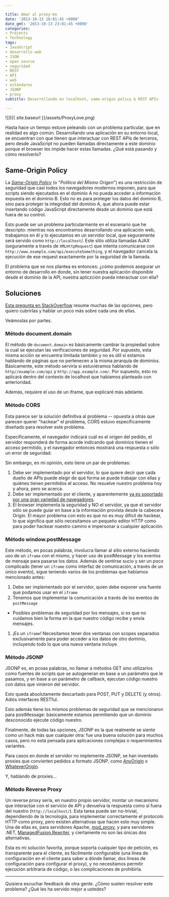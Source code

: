 ```yaml
---

title: Amar al proxy-mo
date: '2013-10-13 18:01:45 +0000'
date_gmt: '2013-10-13 23:01:45 +0000'
categories:
- Projects
- Technology
tags:
- JavaScript
- desarrollo web
- JSON
- open source
- seguridad
- REST
- API
- web
- estándares
- JSONP
- proxy
subtitle: Desarrollando en localhost, same-origin policy & REST APIs

---
```


![]({{ site.baseurl }}/assets/ProxyLove.png)

Hasta hace un tiempo estuve peleando con un problema particular, que en realidad es algo común. Desarrollando una aplicación en su entorno local, se encuentran con que tienen que interactuar con REST APIs de terceros, pero desde JavaScript no pueden llamadas directamente a este dominio porque el browser les impide hacer estas llamadas.  ¿Qué está pasando y cómo resolverlo?

<!--more-->

## Same-Origin Policy

La [_Same-Origin Policy_](http://en.wikipedia.org/wiki/Same-origin_policy) (o "_Política del Mismo Origen_") es una restricción de seguridad que casi todos los navegadores modernos imponen, para que scripts siendo ejecutados en el dominio A no pueda acceder a información expuesta en el dominio B. Esto no es para proteger los datos del dominio B, sino para proteger la integridad del dominio A, que ahora puede estar insertando código JavaScript directamente desde un dominio que está fuera de su control.

Esto puede ser un problema particularmente en el escenario que he descripto: mientras nos encontramos desarrollando una aplicación web, trabajamos en él y lo ejecutamos en un servidor local, que seguramente será servido como `http://localhost`/. Este sitio utiliza llamadas AJAX (seguramente a través de `XMLHttpRequest`) que intenta comunicarse con `http://www.example.com/api/executeSomething`, y el navegador cancela la ejecución de ese request exactamente por la seguridad de la llamada.

El problema que se nos plantea es entonces:  ¿cómo podemos asegurar un entorno de desarrollo en donde, sin tener nuestra aplicación disponible desde el dominio de la API, nuestra apliczción pueda interactuar con ella?

## Soluciones

[Esta pregunta en StackOverflow](http://stackoverflow.com/questions/3076414/ways-to-circumvent-the-same-origin-policy) resume muchas de las opciones, pero quiero cubrirlas y hablar un poco más sobre cada una de ellas.

Veámoslas por partes.

### Método document.domain

El método de `document.domain` es básicamente cambiar la propiedad sobre la cual se ejecutan las verificaciones de seguridad. Por supuesto, esta misma acción se encuentra limitada también y no es útil si estamos hablando de páginas que no pertenecen a la misma jerarquía de dominios. Básicamente, este método serviría si estuviéramos hablando de `http//example.com/api` y `http://app.example.com/`. Por supuesto, esto no aplicará dentro del contexto de localhost que habíamos planteado con anterioridad.

Además, requiere el uso de un iframe, que explicaré más adelante.

### Método CORS

Esta parece ser la solución definitiva al problema -- opuesta a otras que parecen querer "hackear" el problema, CORS estuvo específicamente diseñado para resolver este problema.

Específicamente, el navegador indicará cuál es el origen del pedido, el servidor responderá de forma acorde indicando qué dominios tienen el acceso permitido, y el navegador entonces mostrará una respuesta o sólo un error de seguridad.

Sin embargo, en mi opinión, esto tiene un par de problemas:

1. Debe ser implementado por el servidor, lo que quiere decir que cada dueño de APIs puede elegir de qué forma se puede trabajar con ellas y quiénes tienen permitidos el acceso. No resuelve nuestro problema hoy y ahora, pero se acerca.
1. Debe ser implementado por el cliente, y aparentemente [ya es soportado por una gran variedad de navegadores](http://caniuse.com/cors).
1. El browser implementa la seguridad y NO el servidor, ya que el servidor sólo se puede guiar en base a la información provista desde la cabecera Origin. El mayor problema con esto es que no es muy difícil de hackear, lo que significa que sólo necesitamos un pequeño editor HTTP como para poder hackear nuestro camino e impersonar a cualquier aplicación.

### Método window.postMessage

Este método, en pocas palabras, involucra llamar al sitio externo haciendo uso de un `iframe` con el mismo, y hacer uso de postMessage y los eventos de mensaje para pasarse los datos. Además de sentirse sucio y ser un poco complicado (tener un `iframe` como interfaz de comunicación, a través de un único evento), sigue teniendo varios de los problemas que habíamos mencionado antes:

1. Debe ser implementado por el servidor, quien debe exponer una fuente que podamos usar en el `iframe`
1. Tenemos que implementar la comunicación a través de los eventos de `postMessage`
- Posibles problemas de seguridad por los mensajes, si es que no cuidamos bien la forma en la que nuestro código recibe y envía mensajes.
1. ¡Es un `iframe`! Necesitamos tener dos ventanas con scopes separados exclusivamente para poder acceder a los datos de otro dominio, incluyendo todo lo que una nueva ventana incluye.

### Método JSONP

JSONP es, en pcoas palabras, no llamar a métodos GET sino utilizarlos como fuentes de scripts que se autogeneran en base a un parámetro que le pasamos, y en base a un parámetro de callback, ejecutan código nuestro con datos que vinieron del servidor.

Esto queda absolutamente descartado para POST, PUT y DELETE (y otros). Adiós interfaces RESTful.

Esto además tiene los mismos problemas de seguridad que se mencionaron para postMessage: básicamente estamos permitiendo que un dominio desconocido ejecute código nuestro.

Finalmente, de todas las opciones, JSONP es la que realmente se siente como un hack más que cualquier otra: fue una buena solución para muchos casos, pero no está pensada para aplicaciones complejas o requerimientos variantes.

Para casos en donde el servidor no implemente JSONP, se han inventado proxies que convierten pedidos a formato JSONP, como [AnyOrigin](http://anyorigin.com/) o [WhateverOrigin](http://whateverorigin.org/).

Y, hablando de proxies...

### Método Reverse Proxy

Un reverse proxy sería, en nuestro propio servidor, montar un mecanismo que interactúe con el servicio de API y devuelva la respuesta como si fuera del nuestro (`http://localhost/`). Esta tarea puede ser no-trivial, dependiendo de la tecnología, para implementar correctamente el protocolo HTTP como proxy, pero existen alternativas que hacen esto muy simple. Una de ellas es, para servidores Apache, [mod_proxy](http://httpd.apache.org/docs/2.2/mod/mod_proxy.html), y para servidores .NET, [ManagedFusion.Rewriter](https://github.com/managedfusion/managedfusion-rewriter), y ciertamente no son las únicas dos alternativas.

Esta es mi solución favorita, porque soporta cualquier tipo de petición, es transparente para el cliente, es fácilmente configurable (una línea de configuración en el cliente para saber a dónde llamar, dos líneas de configuración para configurar el proxy), y no necesitamos permitir ejecución arbitraria de código, o las complicaciones de prohibirla.

---

Quisiera escuchar feedback de otra gente.  ¿Cómo suelen resolver este problema?  ¿Qué les ha servido mejor a ustedes?
